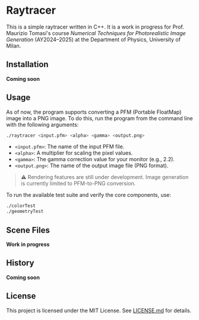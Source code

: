 # Raytracer

This is a simple raytracer written in C++. It is a work in progress for Prof. Maurizio Tomasi's course *Numerical Techniques for Photorealistic Image Generation* (AY2024–2025) at the Department of Physics, University of Milan.

## Installation

**Coming soon**

## Usage

As of now, the program supports converting a PFM (Portable FloatMap) image into a PNG image. To do this, run the program from the command line with the following arguments:

```bash
./raytracer <input.pfm> <alpha> <gamma> <output.png>
```

- `<input.pfm>`: The name of the input PFM file.
- `<alpha>`: A multiplier for scaling the pixel values.
- `<gamma>`: The gamma correction value for your monitor (e.g., 2.2).
- `<output.png>`: The name of the output image file (PNG format).

> ⚠️ Rendering features are still under development. Image generation is currently limited to PFM-to-PNG conversion.

To run the available test suite and verify the core components, use:

```bash
./colorTest
./geometryTest
```

## Scene Files

**Work in progress**

## History

**Coming soon**

## License

This project is licensed under the MIT License. See [LICENSE.md](./LICENSE.md) for details.
